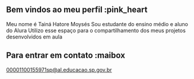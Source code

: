 ## Bem vindos ao meu perfil :pink_heart 
Meu nome é Tainá Hatore Moysés 
Sou estudante do ensino médio e aluno do Alura
Utilizo esse espaço para o compartilhamento dos meus projetos desenvolvidos em aula
## Para entrar em contato :maibox
00001100155971sp@al.educacao.sp.gov.br

<!--
**TainaMoy3S2024/TainaMoy3S2024** is a ✨ _special_ ✨ repository because its `README.md` (this file) appears on your GitHub profile.

Here are some ideas to get you started:

- 🔭 I’m currently working on ...
- 🌱 I’m currently learning ...
- 👯 I’m looking to collaborate on ...
- 🤔 I’m looking for help with ...
- 💬 Ask me about ...
- 📫 How to reach me: ...
- 😄 Pronouns: ...
- ⚡ Fun fact: ...
-->
